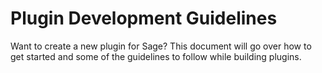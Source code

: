 # Plugin Development Guidelines

Want to create a new plugin for Sage? This document will go over how to get started and some of the guidelines to follow while building plugins.





















